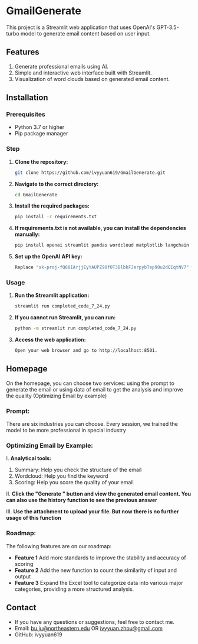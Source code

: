 # GmailGenerate

This project is a Streamlit web application that uses OpenAI's GPT-3.5-turbo model to generate email content based on user input.

## Features
1. Generate professional emails using AI.
2. Simple and interactive web interface built with Streamlit.
3. Visualization of word clouds based on generated email content.

## Installation
### Prerequisites

- Python 3.7 or higher
- Pip package manager
  
### Step
1. **Clone the repository:**

   ```sh
   git clone https://github.com/ivyyuan619/GmailGenerate.git

2. **Navigate to the correct directory:**

   ```sh
   cd GmailGenerate

3. **Install the required packages:**
   ```sh
   pip install -r requirements.txt

4. **If requirements.txt is not available, you can install the dependencies manually:**
   ```sh
   pip install openai streamlit pandas wordcloud matplotlib langchain langchain_community

5. **Set up the OpenAI API key:**
   ```sh
   Replace "sk-proj-fQ88IArjjEyYAUPZ9OfOT3BlbkFJerpybTep9Ou2dQIqtNV7" with your actual OpenAI API key in the script.

### Usage
1. **Run the Streamlit application:**
   ```sh
   streamlit run completed_code_7_24.py
2. **If you cannot run Streamlit, you can run:**
   ```sh
   python -m streamlit run completed_code_7_24.py
   
3. **Access the web application:**
   ```sh
   Open your web browser and go to http://localhost:8501.
   
## Homepage
On the homepage, you can choose two services: using the prompt to generate the email or using data of email to get the analysis and improve the quality (Optimizing Email by example)

### Prompt: 
There are six industries you can choose. Every session, we trained the model to be more professional in special industry

### Optimizing Email by Example: 
I. **Analytical tools:** 
   1. Summary: Help you check the structure of the email
   2. Wordcloud: Help you find the keyword
   3. Scoring: Help you score the quality of your email

II. **Click the "Generate " button and view the generated email content. You can also use the history function to see the previous answer**

III. **Use the attachment to upload your file. But now there is no further usage of this function**

### Roadmap:

The following features are on our roadmap:

- **Feature 1** Add more standards to improve the stability and accuracy of scoring
- **Feature 2** Add the new function to count the similarity of input and output
- **Feature 3** Expand the Excel tool to categorize data into various major categories, providing a more structured analysis.

## Contact
- If you have any questions or suggestions, feel free to contact me.
- Email: bu.ju@northeastern.edu OR ivyyuan.zhou@gmail.com
- GitHub: ivyyuan619



